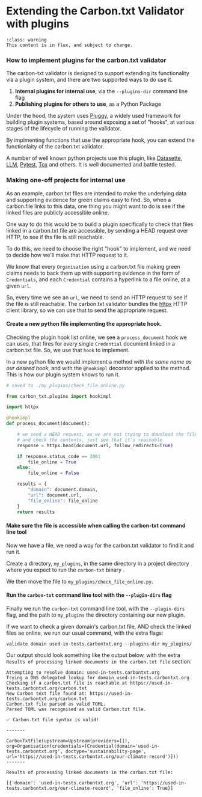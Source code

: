 # Extending the Carbon.txt Validator with plugins


```{admonition} Warning
:class: warning
This content is in flux, and subject to change.
```

### How to implement plugins for the carbon.txt validator

The carbon-txt validator is designed to support extending its functionality via a plugin system, and there are two supported ways to do use it.

1. **Internal plugins for internal use**, via the `--plugins-dir` command line flag
2. **Publishing plugins for others to use**, as a Python Package

Under the hood, the system uses [Pluggy](https://pluggy.readthedocs.io/), a widely used framework for building plugin systems, based around exposing a set of "hooks", at various stages of the lifecycle of running the validator.

By implmenting functions that use the appropriate hook, you can extend the functionlaity of the carbon.txt validator.

A number of well known python projects use this plugin, like [Datasette](https://docs.datasette.io/en/stable/writing_plugins.html#writing-one-off-plugins), [LLM](https://llm.datasette.io/en/stable/plugins/index.html), [Pytest](https://docs.pytest.org/en/latest/how-to/writing_plugins.html#pip-installable-plugins), [Tox](https://tox.wiki/en/latest/plugins.html#) and others. It is well documented and battle tested.

### Making one-off projects for internal use

As an example, carbon.txt files are intended to make the underlying data and supporting evidence for green claims easy to find. So, when a carbon.file links to this data, one thing you might want to do is see if the linked files are publicly accessible online.

One way to do this would be to build a plugin specifically to check that files linked in a carbon.txt file are accessible, by sending a HEAD request over HTTP, to see if ths file is still reachable.

To do this, we need to choose the right "hook" to implement, and we need to decide how we'll make that HTTP request to it.

We know that every `Organisation` using a carbon.txt file making green claims needs to back them up with supporting evidence in the form of `Credentials`, and each `Credential` contains a hyperlink to a file online, at a given `url`.

So, every time we see an `url`, we need to send an HTTP request to see if the file is still reachable. The carbon.txt validator bundles the [httpx](https://www.python-httpx.org/) HTTP client library, so we can use that to send the appropriate request.


#### Create a new python file implementing the appropriate hook.

Checking the plugin hook list online, we see a `process_document` hook we can uses, that fires for every single `Credential` document linked in a carbon.txt file. So, we use that `hook` to implement.

In a new python file we would implement a method _with the same name as our desired hook_, and with the `@hookimpl` decorator applied to the method. This is how our plugin system knows to run it.


```python
# saved to ./my_plugins/check_file_online.py

from carbon_txt.plugins import hookimpl

import httpx

@hookimpl
def process_document(document):

    # we send a HEAD request, as we are not trying to download the file
    # and check the contents, just see that it's reachable
    response = httpx.head(document.url, follow_redirects=True)

    if response.status_code == 200:
        file_online = True
    else:
        file_online = False

    results = {
        "domain": document.domain,
        "url": document.url,
        "file_online": file_online
    }
    return results

```

#### Make sure the file is accessible when calling the carbon-txt command line tool

Now we have a file, we need a way for the carbon.txt validator to find it and run it.

Create a directory, `my_plugins`, in the same directory in a project directory where you expect to run the `carbon-txt` binary .

We then move the file to `my_plugins/check_file_online.py`.

#### Run the `carbon-txt` command line tool with the `--plugin-dirs` flag

Finally we run the `carbon-txt` command line tool, with the `--plugin-dirs` flag, and the path to `my_plugins` the directory containing our new plugin.

If we want to check a given domain's carbon.txt file, AND check the linked files ae online, we run our usual command, with the extra flags:

```
validate domain used-in-tests.carbontxt.org --plugins-dir my_plugins/
```

Our output should look something like the output below, with the extra `Results of processing linked documents in the carbon.txt file` section:

```
Attempting to resolve domain: used-in-tests.carbontxt.org
Trying a DNS delegated lookup for domain used-in-tests.carbontxt.org
Checking if a carbon.txt file is reachable at https://used-in-tests.carbontxt.org/carbon.txt
New Carbon text file found at: https://used-in-tests.carbontxt.org/carbon.txt
Carbon.txt file parsed as valid TOML.
Parsed TOML was recognised as valid Carbon.txt file.

✅ Carbon.txt file syntax is valid!

-------

CarbonTxtFile(upstream=Upstream(providers=[]), org=Organisation(credentials=[Credential(domain='used-in-tests.carbontxt.org', doctype='sustainability-page', url='https://used-in-tests.carbontxt.org/our-climate-record')]))
-------

Results of processing linked documents in the carbon.txt file:

[{'domain': 'used-in-tests.carbontxt.org', 'url': 'https://used-in-tests.carbontxt.org/our-climate-record', 'file_online': True}]
```
